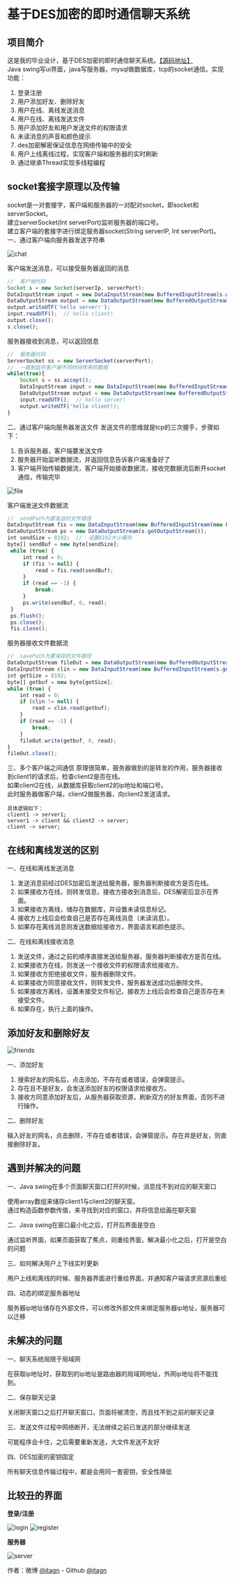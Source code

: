 ﻿# 基于DES加密的即时通信聊天系统
## 项目简介
这是我的毕业设计，基于DES加密的即时通信聊天系统。[【源码地址】](https://github.com/itagn/InstantMessageSystem)  
Java swing写ui界面，java写服务器，mysql做数据库，tcp的socket通信。实现功能：

1. 登录注册
1. 用户添加好友、删除好友
1. 用户在线、离线发送消息
1. 用户在线、离线发送文件
1. 用户添加好友和用户发送文件的权限请求
1. 未读消息的声音和颜色提示
1. des加密解密保证信息在网络传输中的安全
1. 用户上线离线过程，实现客户端和服务器的实时刷新
1. 通过继承Thread实现多线程编程

## socket套接字原理以及传输
socket是一对套接字，客户端和服务器的一对配对socket，即socket和serverSocket。  
建立serverSocket(Int serverPort)监听服务器的端口号。  
建立客户端的套接字进行绑定服务器socket(String serverIP, Int serverPort)。  
一、通过客户端向服务器发送字符串

![chat](../img/chat.png)

客户端发送消息，可以接受服务器返回的消息
```javascript
//  客户端代码
Socket s = new Socket(serverIp, serverPort);
DataInputStream input = new DataInputStream(new BufferedInputStream(s.getInputStream()));
DataOutputStream output = new DataOutputStream(new BufferedOutputStream(s.getOutputStream()));
output.writeUTF('hello server!');
input.readUTF();  // hello client!
output.close();
s.close();
```
服务器接收到消息，可以返回信息
```javascript
//  服务器代码
ServerSocket ss = new ServerSocket(serverPort);
//  一直制监听客户端不同时间传来的数据
while(true){
    Socket s = ss.accept();
    DataInputStream input = new DataInputStream(new BufferedInputStream(s.getInputStream()));
    DataOutputStream output = new DataOutputStream(new BufferedOutputStream(s.getOutputStream()));
    input.readUTF();  // hello server!
    output.writeUTF('hello client!);
}
```

二、通过客户端向服务器发送文件
发送文件的思维就是tcp的三次握手，步骤如下：

1. 告诉服务器，客户端要发送文件
1. 服务器开始监听数据流，并返回信息告诉客户端准备好了
1. 客户端开始传输数据流，客户端开始接收数据流，接收完数据流后断开socket通信，传输完毕

![file](../img/file.png)

客户端发送文件数据流
```javascript
//  sendPath为要发送的文件路径
DataInputStream fis = new DataInputStream(new BufferedInputStream(new FileInputStream(sendPath)));
DataOutputStream ps = new DataOutputStream(s.getOutputStream());
int sendSize = 8192;  //  设置8192大小缓存
byte[] sendBuf = new byte[sendSize];
 while (true) {
     int read = 0;
     if (fis != null) {
         read = fis.read(sendBuf);
     }
     if (read == -1) {
         break;
     }
     ps.write(sendBuf, 0, read);
 }
 ps.flush();
 ps.close();
 fis.close();
```
服务器接收文件数据流
```javascript
//  savePath为要保存的文件路径
DataOutputStream fileOut = new DataOutputStream(new BufferedOutputStream(new BufferedOutputStream(new FileOutputStream(savePath))));
DataInputStream clin = new DataInputStream(new BufferedInputStream(s.getInputStream()));
int getSize = 8192;
byte[] getbuf = new byte[getSize];
while (true) {
    int read = 0;
    if (clin != null) {
        read = clin.read(getbuf);
    }
    if (read == -1) {
        break;
    }
    fileOut.write(getbuf, 0, read);
}
fileOut.close();
```
三、多个客户端之间通信
原理很简单，服务器做到的是转发的作用，服务器接收到client1的请求后，检查client2是否在线。  
如果client2在线，从数据库获取client2的ip地址和端口号。  
此时服务器做客户端，client2做服务器，向client2发送请求。

    具体逻辑如下：
    client1 -> server1;
    server1 -> client && client2 -> server;
    client -> server; 

## 在线和离线发送的区别
一、在线和离线发送消息

1. 发送消息前经过DES加密后发送给服务器，服务器判断接收方是否在线。  
1. 如果接收方在线，则转发信息，接收方接收到消息后，DES解密后显示在界面。  
1. 如果接收方离线，储存在数据库，并设置未读信息标记。  
1. 接收方上线后会检查自己是否存在离线消息（未读消息）。  
1. 如果存在离线消息则发送数据给接收方，界面语言和颜色提示。
    
二、在线和离线接收消息

1. 发送文件，通过之前的顺序直接发送给服务器，服务器判断接收方是否在线。  
1. 如果接收方在线，则发送一个接收文件的权限请求给接收方。  
1. 如果接收方拒绝接收文件，服务器删除文件。  
1. 如果接收方同意接收文件，则转发文件，服务器发送成功后删除文件。  
1. 如果接收方离线，设置未接受文件标记，接收方上线后会检查自己是否存在未接受文件。  
1. 如果存在，执行上面的操作。

## 添加好友和删除好友
![friends](../img/friends.png)

一、添加好友

1. 搜索好友的网名后，点击添加，不存在或者错误，会弹窗提示。  
1. 存在且不是好友，会发送添加好友的权限请求给接收方。  
1. 接收方同意添加好友后，从服务器获取资源，刷新双方的好友界面，否则不进行操作。
    
二、删除好友
    
输入好友的网名，点击删除，不存在或者错误，会弹窗提示。存在并是好友，则直接删除好友。

## 遇到并解决的问题
一、Java swing在多个页面聊天窗口打开的时候，消息找不到对应的聊天窗口
    
使用array数组来储存client1与client2的聊天窗。  
通过构造函数参数传值，来寻找到对应的窗口，并将信息绘画在聊天窗
    
二、Java swing在窗口最小化之后，打开后界面是空白

通过监听界面，如果页面获取了焦点，则重绘界面，解决最小化之后，打开是空白的问题

三、如何解决用户上下线实时更新

用户上线和离线的时候、服务器界面进行重绘界面，并通知客户端请求资源后重绘
    
四、动态的绑定服务器地址

服务器ip地址储存在外部文件，可以修改外部文件来绑定服务器ip地址，服务器可以迁移
    
    
## 未解决的问题
一、聊天系统局限于局域网

在获取ip地址时，获取到的ip地址是路由器的局域网地址，外网ip地址将不能找到。
    
二、保存聊天记录

关闭聊天窗口之后打开聊天窗口，页面将被清空，而且找不到之前的聊天记录
    
三、发送文件过程中网络断开，无法继续之前已发送的部分继续发送

可能程序会卡住，之后需要重新发送，大文件发送不友好

四、DES加密的密钥固定

所有聊天信息传输过程中，都是会用同一套密钥，安全性降低
    
## 比较丑的界面

**登录/注册**

![login](../img/login.png)
![register](../img/register.png)

**服务器**

![server](../img/server.png)

作者：微博 [@itagn][1] - Github [@itagn][2]

[1]: https://weibo.com/p/1005053782707172
[2]: https://github.com/itagn